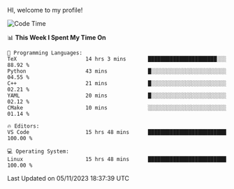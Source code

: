 HI, welcome to my profile!
<!--START_SECTION:waka-->
![Code Time](http://img.shields.io/badge/Code%20Time-1%2C795%20hrs%208%20mins-blue)

📊 **This Week I Spent My Time On** 

```text
💬 Programming Languages: 
TeX                      14 hrs 3 mins       ██████████████████████░░░   88.92 % 
Python                   43 mins             █░░░░░░░░░░░░░░░░░░░░░░░░   04.55 % 
C++                      21 mins             █░░░░░░░░░░░░░░░░░░░░░░░░   02.21 % 
YAML                     20 mins             █░░░░░░░░░░░░░░░░░░░░░░░░   02.12 % 
CMake                    10 mins             ░░░░░░░░░░░░░░░░░░░░░░░░░   01.14 % 

🔥 Editors: 
VS Code                  15 hrs 48 mins      █████████████████████████   100.00 % 

💻 Operating System: 
Linux                    15 hrs 48 mins      █████████████████████████   100.00 % 
```


 Last Updated on 05/11/2023 18:37:39 UTC
<!--END_SECTION:waka-->
